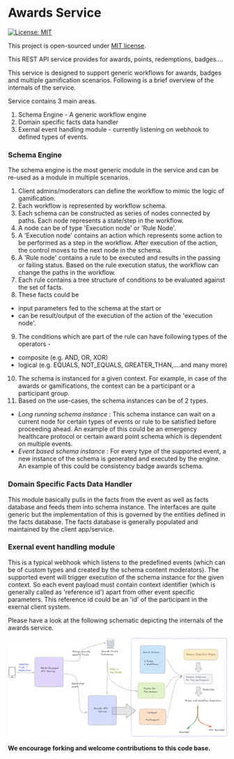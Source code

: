 # Awards Service


[![License: MIT](https://img.shields.io/badge/License-MIT-yellow.svg)](./LICENSE)

This project is open-sourced under [MIT license](./LICENSE).

This REST API service provides for awards, points, redemptions, badges....

This service is designed to support generic workflows for awards, badges and multiple gamification scenarios.
Following is a brief overview of the internals of the service.

Service contains 3 main areas.
1. Schema Engine - A generic workflow engine
2. Domain specific facts data handler
3. Exernal event handling module - currently listening on webhook to defined types of events.

### Schema Engine

The schema engine is the most generic module in the service and can be re-used as a module in multiple scenarios.

1. Client admins/moderators can define the workflow to mimic the logic of gamification.
2. Each workflow is represented by workflow schema.
3. Each schema can be constructed as series of nodes connected by paths. Each node represents a state/step in the workflow.
4. A node can be of type 'Execution node' or 'Rule Node'.
5. A 'Execution node' contains an action which represents some action to be performed as a step in the workflow. After execution of the action, the control moves to the next node in the schema.
6. A 'Rule node' contains a rule to be executed and results in the passing or failing status. Based on the rule execution status, the workflow can change the paths in the workflow.
7. Each rule contains a tree structure of conditions to be evaluated against the set of facts. 
8. These facts could be 
  - input parameters fed to the schema at the start or 
  - can be result/output of the execution of the action of the 'execution node'. 
9. The conditions which are part of the rule can have following types of the operators - 
  - composite (e.g. AND, OR, XOR)
  - logical (e.g. EQUALS, NOT_EQUALS, GREATER_THAN,....and many more)
10. The schema is instanced for a given context. For example, in case of the awards or gamifications, the context can be a participant or a participant group.
11. Based on the use-cases, the schema instances can be of 2 types.
  - *Long running schema instance* : This schema instance can wait on a current node for certain types of events or rule to be satisfied before proceeding ahead. An example of this could be an emergency healthcare protocol or certain award point schema which is dependent on multiple events.
  - *Event based schema instance* : For every type of the supported event, a new instance of the schema is generated and executed by the engine. An example of this could be consistency badge awards schema.

### Domain Specific Facts Data Handler

This module basically pulls in the facts from the event as well as facts database and feeds them into schema instance. The interfaces are quite generic but the implementation of this is governed by the entities defined in the facts database. The facts database is generally populated and maintained by the client app/service.

### Exernal event handling module

This is a typical webhook which listens to the predefined events (which can be of custom types and created by the schema content moderators). The supported event will trigger execution of the schema instance for the given context. So each event payload must contain context identifier (which is generally called as 'reference id') apart from other event specific parameters. This reference id could be an 'id' of the participant in the exernal client system.

Please have a look at the following schematic depicting the internals of the awards service.

  <img src="./docs/awards-service-schematic.png" width="800">

__We encourage forking and welcome contributions to this code base.__
